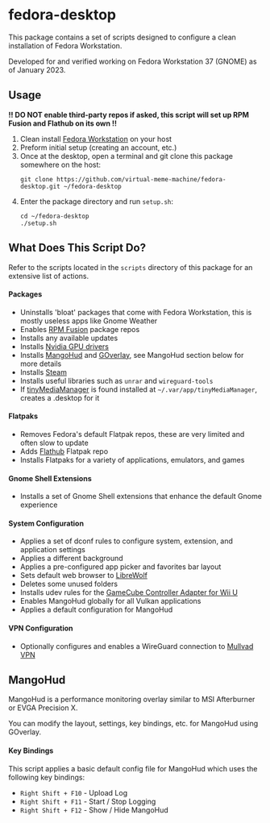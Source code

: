 # fedora-desktop

This package contains a set of scripts designed to configure a clean installation of Fedora Workstation.

Developed for and verified working on Fedora Workstation 37 (GNOME) as of January 2023.

## Usage

**!! DO NOT enable third-party repos if asked, this script will set up RPM Fusion and Flathub on its own !!**

1. Clean install [Fedora Workstation](https://getfedora.org/en/workstation) on your host
2. Preform initial setup (creating an account, etc.)
3. Once at the desktop, open a terminal and git clone this package somewhere on the host:
    ```none
    git clone https://github.com/virtual-meme-machine/fedora-desktop.git ~/fedora-desktop
    ```
5. Enter the package directory and run `setup.sh`:
    ```none
    cd ~/fedora-desktop
    ./setup.sh
    ```

## What Does This Script Do?

Refer to the scripts located in the `scripts` directory of this package for an extensive list of actions.

#### Packages

- Uninstalls 'bloat' packages that come with Fedora Workstation, this is mostly useless apps like Gnome Weather
- Enables [RPM Fusion](https://rpmfusion.org/) package repos
- Installs any available updates
- Installs [Nvidia GPU drivers](https://rpmfusion.org/Howto/NVIDIA)
- Installs [MangoHud](https://github.com/flightlessmango/MangoHud) and [GOverlay](https://github.com/benjamimgois/goverlay), see MangoHud section below for more details
- Installs [Steam](https://store.steampowered.com)
- Installs useful libraries such as `unrar` and `wireguard-tools`
- If [tinyMediaManager](https://www.tinymediamanager.org) is found installed at `~/.var/app/tinyMediaManager`, creates a .desktop for it

#### Flatpaks

- Removes Fedora's default Flatpak repos, these are very limited and often slow to update
- Adds [Flathub](https://flathub.org) Flatpak repo
- Installs Flatpaks for a variety of applications, emulators, and games

#### Gnome Shell Extensions

- Installs a set of Gnome Shell extensions that enhance the default Gnome experience

#### System Configuration

- Applies a set of dconf rules to configure system, extension, and application settings
- Applies a different background
- Applies a pre-configured app picker and favorites bar layout
- Sets default web browser to [LibreWolf](https://librewolf.net)
- Deletes some unused folders
- Installs udev rules for the [GameCube Controller Adapter for Wii U](https://wiki.dolphin-emu.org/index.php?title=How_to_use_the_Official_GameCube_Controller_Adapter_for_Wii_U_in_Dolphin#Linux)
- Enables MangoHud globally for all Vulkan applications
- Applies a default configuration for MangoHud

#### VPN Configuration

- Optionally configures and enables a WireGuard connection to [Mullvad VPN](https://mullvad.net)

## MangoHud

MangoHud is a performance monitoring overlay similar to MSI Afterburner or EVGA Precision X.

You can modify the layout, settings, key bindings, etc. for MangoHud using GOverlay.

#### Key Bindings

This script applies a basic default config file for MangoHud which uses the following key bindings:

- `Right Shift + F10` - Upload Log
- `Right Shift + F11` - Start / Stop Logging
- `Right Shift + F12` - Show / Hide MangoHud
